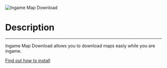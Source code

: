 ![Ingame Map Download](http://popoklopsi.de/mapdl/img/idm.png)  

# Description
***  

Ingame Map Download allows you to download maps easly while you are ingame.

[Find out how to install](https://bitbucket.org/Popoklopsi/ingame-map-download/wiki/Home)